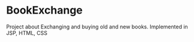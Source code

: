 # BookExchange
Project about Exchanging and buying old and new books. Implemented in JSP, HTML, CSS
